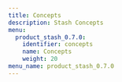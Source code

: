 ```yaml
---
title: Concepts
description: Stash Concepts
menu:
  product_stash_0.7.0:
    identifier: concepts
    name: Concepts
    weight: 20
menu_name: product_stash_0.7.0
---
```


